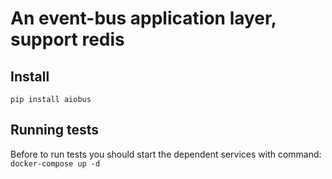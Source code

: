 # An event-bus application layer, support redis

## Install
```pip install aiobus```

## Running tests
Before to run tests you should start the dependent services with command: ```docker-compose up -d```